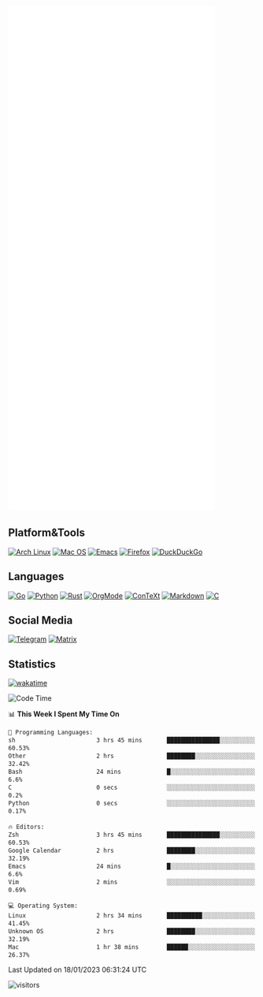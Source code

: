 ![Metrics](https://github.com/SteamedFish/SteamedFish/blob/master/github-metrics.svg)

## Platform&Tools

[![Arch Linux](https://img.shields.io/badge/ArchLinux-1793D1?logo=arch-linux&logoColor=fff&style=flat-square)](https://archlinux.org/)
[![Mac OS](https://img.shields.io/badge/MacOS-000000?style=flat-square&logo=macos&logoColor=F0F0F0)](https://www.apple.com/macos/)
[![Emacs](https://img.shields.io/badge/Emacs-%237F5AB6.svg?&style=flat-square&logo=gnu-emacs&logoColor=white)](https://www.gnu.org/software/emacs/)
[![Firefox](https://img.shields.io/badge/Firefox-FF7139?style=flat-square&logo=Firefox-Browser&logoColor=white)](https://firefox.com/)
[![DuckDuckGo](https://img.shields.io/badge/DuckDuckGo-DE5833?style=flat-square&logo=DuckDuckGo&logoColor=white)](https://duckduckgo.com/)

## Languages

[![Go](https://img.shields.io/badge/Golang-%2300ADD8.svg?style=flat-square&logo=go&logoColor=white)](https://golang.org/)
[![Python](https://img.shields.io/badge/Python-3670A0?style=flat-square&logo=python&logoColor=ffdd54)](https://www.python.org/)
[![Rust](https://img.shields.io/badge/Rust-%23000000.svg?style=flat-square&logo=rust&logoColor=white)](https://www.rust-lang.org/)
[![OrgMode](https://img.shields.io/badge/OrgMode-%23000000.svg?style=flat-square&logo=org&logoColor=white)](https://orgmode.org/)
[![ConTeXt](https://img.shields.io/badge/ConTeXt-%23008080.svg?style=flat-square&logo=latex&logoColor=white)](https://contextgarden.net/)
[![Markdown](https://img.shields.io/badge/MarkDown-%23000000.svg?style=flat-square&logo=markdown&logoColor=white)](https://daringfireball.net/projects/markdown/)
[![C](https://img.shields.io/badge/C-%2300599C.svg?style=flat-square&logo=c&logoColor=white)](https://www.iso.org/standard/74528.html)

## Social Media
[![Telegram](https://img.shields.io/badge/SteamedFish-2CA5E0?style=social&logo=telegram&logoColor=white)](https://t.me/SteamedFish)
[![Matrix](https://img.shields.io/badge/SteamedFish-2CA5E0?style=social&logo=matrix&logoColor=black)](https://matrix.to/#/@i:steamedfish.org)

## Statistics
[![wakatime](https://wakatime.com/badge/user/168280d6-fcf2-4b4f-ad3a-dc4612f35b38.svg)](https://wakatime.com/@168280d6-fcf2-4b4f-ad3a-dc4612f35b38)

<!--START_SECTION:waka-->
![Code Time](http://img.shields.io/badge/Code%20Time-2%2C253%20hrs%207%20mins-blue)

📊 **This Week I Spent My Time On** 

```text
💬 Programming Languages: 
sh                       3 hrs 45 mins       ███████████████░░░░░░░░░░   60.53% 
Other                    2 hrs               ████████░░░░░░░░░░░░░░░░░   32.42% 
Bash                     24 mins             █░░░░░░░░░░░░░░░░░░░░░░░░   6.6% 
C                        0 secs              ░░░░░░░░░░░░░░░░░░░░░░░░░   0.2% 
Python                   0 secs              ░░░░░░░░░░░░░░░░░░░░░░░░░   0.17%

🔥 Editors: 
Zsh                      3 hrs 45 mins       ███████████████░░░░░░░░░░   60.53% 
Google Calendar          2 hrs               ████████░░░░░░░░░░░░░░░░░   32.19% 
Emacs                    24 mins             █░░░░░░░░░░░░░░░░░░░░░░░░   6.6% 
Vim                      2 mins              ░░░░░░░░░░░░░░░░░░░░░░░░░   0.69%

💻 Operating System: 
Linux                    2 hrs 34 mins       ██████████░░░░░░░░░░░░░░░   41.45% 
Unknown OS               2 hrs               ████████░░░░░░░░░░░░░░░░░   32.19% 
Mac                      1 hr 38 mins        ██████░░░░░░░░░░░░░░░░░░░   26.37%

```


 Last Updated on 18/01/2023 06:31:24 UTC
<!--END_SECTION:waka-->

![visitors](https://visitor-badge.laobi.icu/badge?page_id=SteamedFish.SteamedFish)
